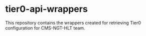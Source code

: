 # tier0-api-wrappers

This repository contains the wrappers created for retrieving Tier0 configuration for CMS-NGT-HLT team.
